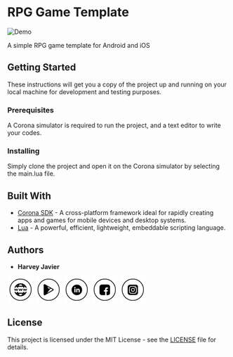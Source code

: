 # RPG Game Template

![Demo](https://github.com/harveyjavier/rpg-game-template/blob/develop/assets/images/feature.gif)

A simple RPG game template for Android and iOS

## Getting Started

These instructions will get you a copy of the project up and running on your local machine for development and testing purposes.

### Prerequisites

A Corona simulator is required to run the project, and a text editor to write your codes.

### Installing

Simply clone the project and open it on the Corona simulator by selecting the main.lua file.

## Built With

* [Corona SDK](https://coronalabs.com/) - A cross-platform framework ideal for rapidly creating apps and games for mobile devices and desktop systems.
* [Lua](https://www.lua.org/) - A powerful, efficient, lightweight, embeddable scripting language.

## Authors

* **Harvey Javier**

<a href="https://hrvzz.com"><img src="https://github.com/harveyjavier/bicolit/blob/develop/raw/website-icon.png" width="60"></a>
<a href="https://play.google.com/store/apps/dev?id=4935714394750436171"><img src="https://github.com/harveyjavier/bicolit/blob/develop/raw/play-store-icon.png" width="60"></a>
<a href="https://www.linkedin.com/in/harvz/"><img src="https://github.com/harveyjavier/bicolit/blob/develop/raw/linkedin-icon.png" width="60"></a>
<a href="https://www.facebook.com/harvzjavier"><img src="https://github.com/harveyjavier/bicolit/blob/develop/raw/facebook-icon.png" width="60"></a>
<a href="https://www.instagram.com/harvzjavier/"><img src="https://github.com/harveyjavier/bicolit/blob/develop/raw/instagram-icon.png" width="60"></a>

## License

This project is licensed under the MIT License - see the [LICENSE](LICENSE) file for details.
